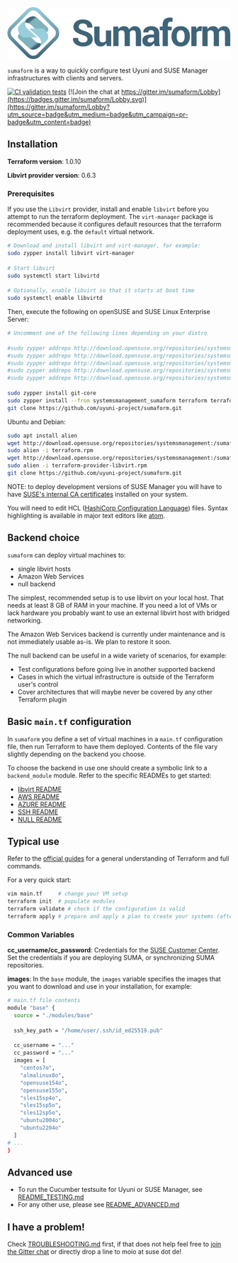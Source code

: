 ![sumaform logo](help/sumaform-logo-color.svg)

`sumaform` is a way to quickly configure test Uyuni and SUSE Manager infrastructures with clients and servers.

[![CI validation tests](https://github.com/uyuni-project/sumaform/actions/workflows/ci-validation.yml/badge.svg?branch=master)](https://github.com/uyuni-project/sumaform/actions/workflows/ci-validation.yml)
[![Join the chat at https://gitter.im/sumaform/Lobby](https://badges.gitter.im/sumaform/Lobby.svg)](https://gitter.im/sumaform/Lobby?utm_source=badge&utm_medium=badge&utm_campaign=pr-badge&utm_content=badge)

## Installation

**Terraform version**: 1.0.10

**Libvirt provider version**: 0.6.3

### Prerequisites

If you use the `Libvirt` provider, install and enable `libvirt` before you attempt to run the terraform deployment.
The `virt-manager` package is recommended because it configures default resources that the terraform deployment uses, e.g. the `default` virtual network.

```bash
# Download and install libvirt and virt-manager, for example:
sudo zypper install libvirt virt-manager

# Start libvirt
sudo systemctl start libvirtd

# Optionally, enable libvirt so that it starts at boot time
sudo systemctl enable libvirtd
```

Then, execute the following on openSUSE and SUSE Linux Enterprise Server:

```bash
# Uncomment one of the following lines depending on your distro

#sudo zypper addrepo http://download.opensuse.org/repositories/systemsmanagement:/sumaform/openSUSE_Tumbleweed/systemsmanagement:sumaform.repo
#sudo zypper addrepo http://download.opensuse.org/repositories/systemsmanagement:/sumaform/openSUSE_Leap_15.2/systemsmanagement:sumaform.repo
#sudo zypper addrepo http://download.opensuse.org/repositories/systemsmanagement:/sumaform/openSUSE_Leap_15.3/systemsmanagement:sumaform.repo
#sudo zypper addrepo http://download.opensuse.org/repositories/systemsmanagement:/sumaform/SLE_12_SP5/systemsmanagement:sumaform.repo
#sudo zypper addrepo http://download.opensuse.org/repositories/systemsmanagement:/sumaform/SLE_15_SP3/systemsmanagement:sumaform.repo

sudo zypper install git-core
sudo zypper install --from systemsmanagement_sumaform terraform terraform-provider-libvirt
git clone https://github.com/uyuni-project/sumaform.git
```

Ubuntu and Debian:

```bash
sudo apt install alien
wget http://download.opensuse.org/repositories/systemsmanagement:/sumaform/SLE_15_SP1/x86_64/terraform.rpm
sudo alien -i terraform.rpm
wget http://download.opensuse.org/repositories/systemsmanagement:/sumaform/SLE_15_SP1/x86_64/terraform-provider-libvirt.rpm
sudo alien -i terraform-provider-libvirt.rpm
git clone https://github.com/uyuni-project/sumaform.git
```

NOTE: to deploy development versions of SUSE Manager you will have to have [SUSE's internal CA certificates](http://ca.suse.de/) installed on your system.

You will need to edit HCL ([HashiCorp Configuration Language](https://github.com/hashicorp/hcl)) files. Syntax highlighting is available in major text editors like [atom](https://atom.io/packages/language-hcl).

## Backend choice

`sumaform` can deploy virtual machines to:

- single libvirt hosts
- Amazon Web Services
- null backend

The simplest, recommended setup is to use libvirt on your local host. That needs at least 8 GB of RAM in your machine.
If you need a lot of VMs or lack hardware you probably want to use an external libvirt host with bridged networking.

The Amazon Web Services backend is currently under maintenance and is not immediately usable as-is. We plan to restore it soon.

The null backend can be useful in a wide variety of scenarios, for example:

- Test configurations before going live in another supported backend
- Cases in which the virtual infrastructure is outside of the Terraform user's control
- Cover architectures that will maybe never be covered by any other Terraform plugin

## Basic `main.tf` configuration

In `sumaform` you define a set of virtual machines in a `main.tf` configuration file, then run Terraform to have them deployed. Contents of the file vary slightly depending on the backend you choose.

To choose the backend in use one should create a symbolic link to a `backend_module` module. Refer to the specific READMEs to get started:

- [libvirt README](backend_modules/libvirt/README.md)
- [AWS README](backend_modules/aws/README.md)
- [AZURE README](backend_modules/azure/README.md)
- [SSH README](backend_modules/ssh/README.md)
- [NULL README](backend_modules/null/README.md)

## Typical use

Refer to the [official guides](https://www.terraform.io/docs/index.html) for a general understanding of Terraform and full commands.

For a very quick start:

```bash
vim main.tf     # change your VM setup
terraform init  # populate modules
terraform validate # check if the configuration is valid
terraform apply # prepare and apply a plan to create your systems (after manual confirmation)
```

### Common Variables

**cc_username/cc_password**: Credentials for the [SUSE Customer Center](https://scc.suse.com/).
Set the credentials if you are deploying SUMA, or synchronizing SUMA repositories.

**images**: In the `base` module, the `images` variable specifies the images that you want to download and use in your installation, for example:

```bash
# main.tf file contents
module "base" {
  source = "./modules/base"

  ssh_key_path = "/home/user/.ssh/id_ed25519.pub"

  cc_username = "..."
  cc_password = "..."
  images = [
    "centos7o",
    "almalinux8o",
    "opensuse154o",
    "opensuse155o",
    "sles15sp4o",
    "sles15sp5o",
    "sles12sp5o",
    "ubuntu2004o",
    "ubuntu2204o"
  ]
# ...
}
```

## Advanced use

- To run the Cucumber testsuite for Uyuni or SUSE Manager, see [README_TESTING.md](README_TESTING.md)
- For any other use, please see [README_ADVANCED.md](README_ADVANCED.md)

## I have a problem!

Check [TROUBLESHOOTING.md](TROUBLESHOOTING.md) first, if that does not help feel free to [join the Gitter chat](https://gitter.im/sumaform/Lobby) or directly drop a line to moio at suse dot de!
